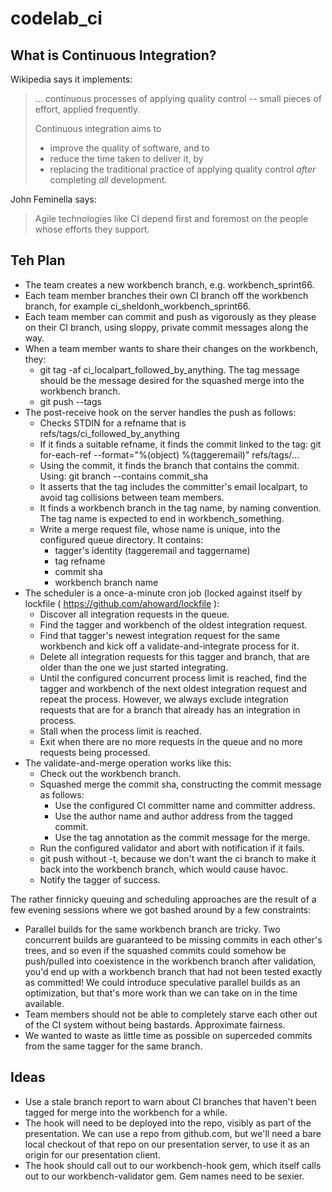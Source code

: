 codelab\_ci
==========

What is Continuous Integration?
-------------------------------

Wikipedia says it implements:

> ... continuous processes of applying quality control --
> small pieces of effort, applied frequently.
>
> Continuous integration aims to
>
> * improve the quality of software, and to
> * reduce the time taken to deliver it, by
> * replacing the traditional practice of applying quality control *after*
>   completing *all* development.

John Feminella says:

> Agile technologies like CI depend first and foremost on the people whose
> efforts they support.

Teh Plan
--------

* The team creates a new workbench branch, e.g. workbench\_sprint66.
* Each team member branches their own CI branch off the workbench branch, for
  example ci\_sheldonh\_workbench\_sprint66.
* Each team member can commit and push as vigorously as they please on their CI
  branch, using sloppy, private commit messages along the way.
* When a team member wants to share their changes on the workbench, they:
  * git tag -af ci\_localpart\_followed\_by\_anything. The tag message should
    be the message desired for the squashed merge into the workbench branch.
  * git push --tags
* The post-receive hook on the server handles the push as follows:
  * Checks STDIN for a refname that is refs/tags/ci\_followed\_by\_anything
  * If it finds a suitable refname, it finds the commit linked to the tag:
    git for-each-ref --format="%(object) %(taggeremail)" refs/tags/...
  * Using the commit, it finds the branch that contains the commit.
    Using: git branch --contains commit_sha
  * It asserts that the tag includes the committer's email localpart, to
    avoid tag collisions between team members.
  * It finds a workbench branch in the tag name, by naming convention.  The
    tag name is expected to end in workbench\_something.
  * Write a merge request file, whose name is unique, into the configured queue
    directory. It contains:
    * tagger's identity (taggeremail and taggername)
    * tag refname
    * commit sha
    * workbench branch name
* The scheduler is a once-a-minute cron job (locked against itself by lockfile
  ( https://github.com/ahoward/lockfile ):
  * Discover all integration requests in the queue.
  * Find the tagger and workbench of the oldest integration request.
  * Find that tagger's newest integration request for the same workbench and
    kick off a validate-and-integrate process for it.
  * Delete all integration requests for this tagger and branch, that are older
    than the one we just started integrating.
  * Until the configured concurrent process limit is reached, find the tagger
    and workbench of the next oldest integration request and repeat the process.
    However, we always exclude integration requests that are for a branch that
    already has an integration in process.
  * Stall when the process limit is reached.
  * Exit when there are no more requests in the queue and no more requests
    being processed.
* The validate-and-merge operation works like this:
  * Check out the workbench branch.
  * Squashed merge the commit sha, constructing the commit message as follows:
      * Use the configured CI committer name and committer address.
      * Use the author name and author address from the tagged commit.
      * Use the tag annotation as the commit message for the merge.
  * Run the configured validator and abort with notification if it fails.
  * git push without -t, because we don't want the ci branch to make it back
    into the workbench branch, which would cause havoc.
  * Notify the tagger of success.

The rather finnicky queuing and scheduling approaches are the result of a few
evening sessions where we got bashed around by a few constraints:

* Parallel builds for the same workbench branch are tricky. Two concurrent
  builds are guaranteed to be missing commits in each other's trees, and so
  even if the squashed commits could somehow be push/pulled into coexistence
  in the workbench branch after validation, you'd end up with a workbench
  branch that had not been tested exactly as committed! We could introduce
  speculative parallel builds as an optimization, but that's more work than
  we can take on in the time available.
* Team members should not be able to completely starve each other out of the
  CI system without being bastards. Approximate fairness.
* We wanted to waste as little time as possible on superceded commits from
  the same tagger for the same branch.

Ideas
-----

* Use a stale branch report to warn about CI branches that haven't been tagged
  for merge into the workbench for a while.
* The hook will need to be deployed into the repo, visibly as part of the
  presentation. We can use a repo from github.com, but we'll need a bare local
  checkout of that repo on our presentation server, to use it as an origin for
  our presentation client.
* The hook should call out to our workbench-hook gem, which itself calls out to
  our workbench-validator gem. Gem names need to be sexier.
